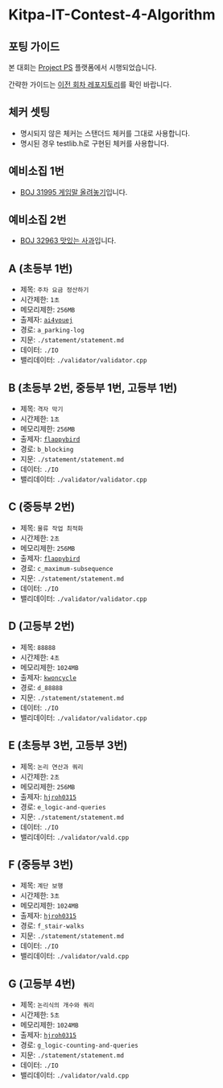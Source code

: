 # Kitpa-IT-Contest-4-Algorithm

## 포팅 가이드

본 대회는 [Project PS](https://project-ps.com/) 플랫폼에서 시행되었습니다.

간략한 가이드는 [이전 회차 레포지토리](https://github.com/kitpaorg/Kitpa-IT-Contest-3-Algorithm)를 확인 바랍니다.

## 체커 셋팅

- 명시되지 않은 체커는 스탠더드 체커를 그대로 사용합니다.
- 명시된 경우 testlib.h로 구현된 체커를 사용합니다.

## 예비소집 1번

- [BOJ 31995 게임말 올려놓기](https://www.acmicpc.net/problem/31995)입니다.

## 예비소집 2번

- [BOJ 32963 맛있는 사과](https://www.acmicpc.net/problem/32963)입니다.

## A (초등부 1번)

* 제목: `주차 요금 정산하기`
* 시간제한: `1초`
* 메모리제한: `256MB`
* 출제자: [`ai4youej`](https://www.acmicpc.net/user/ai4youej)
* 경로: `a_parking-log`
* 지문: `./statement/statement.md`
* 데이터: `./IO`
* 밸리데이터: `./validator/validator.cpp`

## B (초등부 2번, 중등부 1번, 고등부 1번)

* 제목: `격자 막기`
* 시간제한: `1초`
* 메모리제한: `256MB`
* 출제자: [`flappybird`](https://www.acmicpc.net/user/flappybird)
* 경로: `b_blocking`
* 지문: `./statement/statement.md`
* 데이터: `./IO`
* 밸리데이터: `./validator/validator.cpp`

## C (중등부 2번)

* 제목: `물류 작업 최적화`
* 시간제한: `2초`
* 메모리제한: `256MB`
* 출제자: [`flappybird`](https://www.acmicpc.net/user/flappybird)
* 경로: `c_maximum-subsequence`
* 지문: `./statement/statement.md`
* 데이터: `./IO`
* 밸리데이터: `./validator/validator.cpp`

## D (고등부 2번)

* 제목: `88888`
* 시간제한: `4초`
* 메모리제한: `1024MB`
* 출제자: [`kwoncycle`](https://www.acmicpc.net/user/kwoncycle)
* 경로: `d_88888`
* 지문: `./statement/statement.md`
* 데이터: `./IO`
* 밸리데이터: `./validator/validator.cpp`

## E (초등부 3번, 고등부 3번)

* 제목: `논리 연산과 쿼리`
* 시간제한: `2초`
* 메모리제한: `256MB`
* 출제자: [`hjroh0315`](https://www.acmicpc.net/user/hjroh0315)
* 경로: `e_logic-and-queries`
* 지문: `./statement/statement.md`
* 데이터: `./IO`
* 밸리데이터: `./validator/vald.cpp`

## F (중등부 3번)

* 제목: `계단 보행`
* 시간제한: `3초`
* 메모리제한: `1024MB`
* 출제자: [`hjroh0315`](https://www.acmicpc.net/user/hjroh0315)
* 경로: `f_stair-walks`
* 지문: `./statement/statement.md`
* 데이터: `./IO`
* 밸리데이터: `./validator/vald.cpp`

## G (고등부 4번)

* 제목: `논리식의 개수와 쿼리`
* 시간제한: `5초`
* 메모리제한: `1024MB`
* 출제자: [`hjroh0315`](https://www.acmicpc.net/user/hjroh0315)
* 경로: `g_logic-counting-and-queries`
* 지문: `./statement/statement.md`
* 데이터: `./IO`
* 밸리데이터: `./validator/vald.cpp`